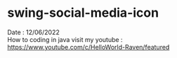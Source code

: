 # swing-social-media-icon
Date : 12/06/2022<br/>
How to coding in java
visit my youtube : https://www.youtube.com/c/HelloWorld-Raven/featured
